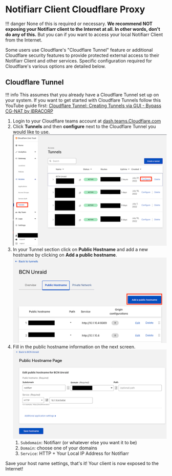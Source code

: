 # Notifiarr Client Cloudflare Proxy

!!! danger
    None of this is required or necessary. **We recommend NOT exposing your
    Notifiarr client to the Internet at all. In other words, don't do any of this.**
    But you can if you want to access your local Notifiarr Client from the Internet.

Some users use Cloudflare's "Cloudflare Tunnel" feature or additional Cloudflare security
features to provide protected external access to their Notifiarr Client and other services.
Specific configuration required for Cloudflare's various options are detailed below.

## Cloudflare Tunnel

!!! info
    This assumes that you already have a Cloudflare Tunnel set up on your system.
    If you want to get started with Cloudflare Tunnels follow this YouTube guide first:
    [Cloudflare Tunnel: Creating Tunnels via GUI - Bypass CG-NAT by IBRACORP](https://www.youtube.com/watch?v=RUJy9fjoiy4)

1. Login to your Cloudflare teams account at [dash.teams.Cloudflare.com](https://dash.teams.Cloudflare.com/)
1. Click **Tunnels** and then **configure** next to the Cloudflare Tunnel you would like to use.
    ![cf-tunnel-configure_sm2.png](./images/cf-tunnel/configure_sm2.png)
1. In your Tunnel section click on **Public Hostname** and add a new hostname by clicking on **Add a public hostname**.
    ![cf-tunnel-configure_publichostname.png](./images/cf-tunnel/configure_publichostname.png)
1. Fill in the public hostname information on the next screen.
    ![cf-tunnel-configure_hostnamepage.png](./images/cf-tunnel/configure_hostnamepage.png)
    1. `Subdomain`: Notifiarr (or whatever else you want it to be)
    1. `Domain`: choose one of your domains
    1. `Service`: HTTP + Your Local IP Address for Notifiarr

Save your host name settings, that's it! Your client is now exposed to the Internet!
